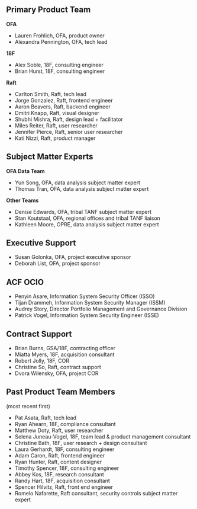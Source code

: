 ## Primary Product Team
**OFA**
* Lauren Frohlich, OFA, product owner
* Alexandra Pennington, OFA, tech lead

**18F**
* Alex Soble, 18F, consulting engineer
* Brian Hurst, 18F, consulting engineer

**Raft**
* Carlton Smith, Raft, tech lead
* Jorge Gonzalez, Raft, frontend engineer
* Aaron Beavers, Raft, backend engineer
* Dmitri Knapp, Raft, visual designer
* Shubhi Mishra, Raft, design lead + facilitator
* Miles Reiter, Raft, user researcher
* Jennifer Pierce, Raft, senior user researcher
* Kati Nizzi, Raft, product manager

## Subject Matter Experts
**OFA Data Team**
* Yun Song, OFA, data analysis subject matter expert
* Thomas Tran, OFA, data analysis subject matter expert

**Other Teams**
* Denise Edwards, OFA, tribal TANF subject matter expert
* Stan Koutstaal, OFA, regional offices and tribal TANF liaison
* Kathleen Moore, OPRE, data analysis subject matter expert

## Executive Support
* Susan Golonka, OFA, project executive sponsor
* Deborah List, OFA, project sponsor

## ACF OCIO
* Penyin Asare, Information System Security Officer (ISSO)
* Tijan Drammeh, Information System Security Manager (ISSM)
* Audrey Story, Director Portfolio Management and Governance Division
* Patrick Vogel, Information System Security Engineer (ISSE)

## Contract Support
* Brian Burns, GSA/18F, contracting officer
* Miatta Myers, 18F, acquisition consultant
* Robert Jolly, 18F, COR
* Christine So, Raft, contract support
* Dvora Wilensky, OFA, project COR

## Past Product Team Members
(most recent first)
* Pat Asata, Raft, tech lead
* Ryan Ahearn, 18F, compliance consultant
* Matthew Doty, Raft, user researcher
* Selena Juneau-Vogel, 18F, team lead & product management consultant
* Christine Bath, 18F, user research + design consultant
* Laura Gerhardt, 18F, consulting engineer
* Adam Caron, Raft, frontend engineer
* Ryan Hunter, Raft, content designer
* Timothy Spencer, 18F, consulting engineer
* Abbey Kos, 18F, research consultant
* Randy Hart, 18F, acquisition consultant
* Spencer Hilvitz, Raft, front end engineer
* Romelo Nafarette, Raft consultant, security controls subject matter expert
